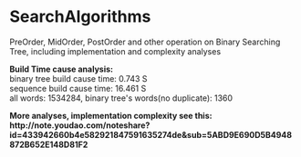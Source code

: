 # SearchAlgorithms
PreOrder, MidOrder, PostOrder and other operation on Binary Searching Tree, including implementation and complexity analyses

<strong>Build Time cause analysis:</strong><br/>
binary tree build cause time: 0.743 S<br/>
sequence build cause time: 16.461 S<br/>
all words: 1534284, binary tree's words(no duplicate): 1360<br/>

<strong>
More analyses, implementation complexity see this:<br/>
http://note.youdao.com/noteshare?id=433942660b4e582921847591635274de&sub=5ABD9E690D5B4948872B652E148D81F2
</strong>
